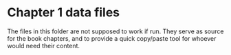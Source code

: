 # Chapter 1 data files

The files in this folder are not supposed to work if run.
They serve as source for the book chapters, and to provide a
quick copy/paste tool for whoever would need their content.
